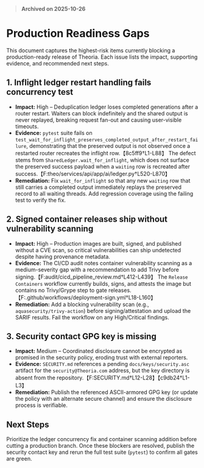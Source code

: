> **Archived on 2025-10-26**

# Production Readiness Gaps

This document captures the highest-risk items currently blocking a production-ready release of Theoria. Each issue lists the impact, supporting evidence, and recommended next steps.

## 1. Inflight ledger restart handling fails concurrency test
- **Impact:** High – Deduplication ledger loses completed generations after a router restart. Waiters can block indefinitely and the shared output is never replayed, breaking request fan-out and causing user-visible timeouts.
- **Evidence:** `pytest` suite fails on `test_wait_for_inflight_preserves_completed_output_after_restart_failure`, demonstrating that the preserved output is not observed once a restarted router recreates the inflight row.【8c5ff9†L1-L88】 The defect stems from `SharedLedger.wait_for_inflight`, which does not surface the preserved success payload when a `waiting` row is recreated after success.【F:theo/services/api/app/ai/ledger.py†L520-L870】
- **Remediation:** Fix `wait_for_inflight` so that any new `waiting` row that still carries a completed output immediately replays the preserved record to all waiting threads. Add regression coverage using the failing test to verify the fix.

## 2. Signed container releases ship without vulnerability scanning
- **Impact:** High – Production images are built, signed, and published without a CVE scan, so critical vulnerabilities can ship undetected despite having provenance metadata.
- **Evidence:** The CI/CD audit notes container vulnerability scanning as a medium-severity gap with a recommendation to add Trivy before signing.【F:audit/cicd_pipeline_review.md†L412-L439】 The `Release Containers` workflow currently builds, signs, and attests the image but contains no Trivy/Grype step to gate releases.【F:.github/workflows/deployment-sign.yml†L18-L160】
- **Remediation:** Add a blocking vulnerability scan (e.g., `aquasecurity/trivy-action`) before signing/attestation and upload the SARIF results. Fail the workflow on any High/Critical findings.

## 3. Security contact GPG key is missing
- **Impact:** Medium – Coordinated disclosure cannot be encrypted as promised in the security policy, eroding trust with external reporters.
- **Evidence:** `SECURITY.md` references a pending `docs/keys/security.asc` artifact for the `security@Theoria.com` address, but the key directory is absent from the repository.【F:SECURITY.md†L12-L28】【c9db24†L1-L3】
- **Remediation:** Publish the referenced ASCII-armored GPG key (or update the policy with an alternate secure channel) and ensure the disclosure process is verifiable.

## Next Steps
Prioritize the ledger concurrency fix and container scanning addition before cutting a production branch. Once these blockers are resolved, publish the security contact key and rerun the full test suite (`pytest`) to confirm all gates are green.
